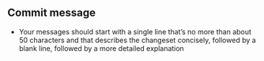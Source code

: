 ## Commit message
- Your messages should start with a single line that’s no more than about 50 characters and that describes the changeset concisely, followed by a blank line, followed by a more detailed explanation

